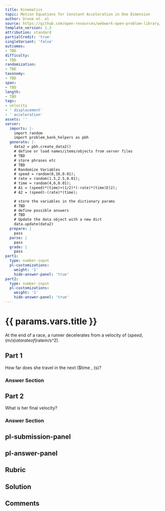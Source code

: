 ```yaml
---
title: Kinematics
topic: Motion Equations for Constant Acceleration in One Dimension
author: Urone et. al
source: https://github.com/open-resources/webwork-open-problem-library/tree/master/Contrib/BrockPhysics/College_Physics_Urone/2.Kinematics/NU_U17-2-05-006.pg
template_version: 1.3
attribution: standard
partialCredit: 'true'
singleVariant: 'false'
outcomes:
- TBD
difficulty:
- TBD
randomization:
- TBD
taxonomy:
- TBD
span:
- TBD
length:
- TBD
tags:
- velocity
- ' displacement'
- ' acceleration'
assets: ''
server:
  imports: |-
    import random
    import problem_bank_helpers as pbh
  generate: |-
    data2 = pbh.create_data2()
    # define or load names/items/objects from server files
    # TBD
    # store phrases etc
    # TBD
    # Randomize Variables
    # speed = random(8,10,0.01);
    # rate = random(1.5,2.5,0.01);
    # time = random(4,6,0.01);
    # A1 = (speed)*(time)+(1/2)*(-rate)*(time)E(2);
    # A2 = (speed)-(rate)*(time);

    # store the variables in the dictionary params
    # TBD
    # define possible answers
    # TBD
    # Update the data object with a new dict
    data.update(data2)
  prepare: |
    pass
  parse: |
    pass
  grade: |
    pass
part1:
  type: number-input
  pl-customizations:
    weight: '1'
    hide-answer-panel: 'true'
part2:
  type: number-input
  pl-customizations:
    weight: '1'
    hide-answer-panel: 'true'
---
```


# {{ params.vars.title }} 


At the end of a race, a runner decelerates from a velocity of ($speed , (m/s) at a rate of ($ratem/s^2).

## Part 1 
How far does she travel in the next ($time , (s)? 


 ### Answer Section

## Part 2 
What is her final velocity? 


 ### Answer Section


## pl-submission-panel 


## pl-answer-panel 


## Rubric 


## Solution 


## Comments 


